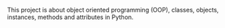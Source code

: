 This project is about object oriented programming (OOP), classes, objects, instances, methods and attributes in Python.
